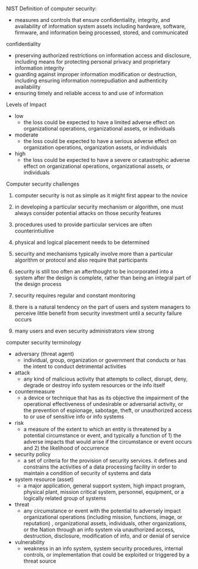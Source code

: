 
NIST Definition of computer security:
- measures and controls that ensure confidentiality, integrity, and availability of information system assets including hardware, software, firmware, and information being processed, stored, and communicated

confidentiality
- preserving authorized restrictions on information access and disclosure, including means for protecting personal privacy and proprietary information
integrity
- guarding against improper information modification or destruction, including ensuring information nonrepudiation and authenticity
availability
- ensuring timely and reliable access to and use of information

Levels of Impact
- low
	- the loss could be expected to have a limited adverse effect on organizational operations, organizational assets, or individuals
- moderate
	- the loss could be expected to have a serious adverse effect on organization operations, organization assets, or individuals
- high
	- the loss could be expected to have a severe or catastrophic adverse effect on organizational operations, organizational assets, or individuals

Computer security challenges
1. computer security is not as simple as it might first appear to the novice
2. in developing a particular security mechanism or algorithm, one must always consider potential attacks on those security features
3. procedures used to provide particular services are often counterintiuitive
4. physical and logical placement needs to be determined
5. security and mechanisms typically involve more than a particular algorithm or protocol and also require that participants

7. security is still too often an afterthought to be incorporated into a system after the design is complete, rather than being an integral part of the design process
8. security requires regular and constant monitoring
9. there is a natural tendency on the part of users and system managers to perceive little benefit from security investment until a security failure occurs
10. many users and even security administrators view strong

computer security terminology
- adversary (threat agent)
	- individual, group, organization or government that conducts or has the intent to conduct detrimental activities
- attack
	- any kind of malicious activity that attempts to collect, disrupt, deny, degrade or destroy info system resources or the info itself
- countermeasure
	- a device or technique that has as its objective the impairment of the operational effectiveness of undesirable or adversarial activity, or the prevention of espionage, sabotage, theft, or unauthorized access to or use of sensitive info or info systems
- risk
	- a measure of the extent to which an entity is threatened by a potential circumstance or event, and typically a function of 1) the adverse impacts that would arise if the circumstance or event occurs and 2) the likelihood of occurrence
- security policy
	- a set of criteria for the provision of security services. it defines and constrains the activities of a data processing facility in order to maintain a condition of security of systems and data
- system resource (asset)
	- a major application, general support system, high impact program, physical plant, mission critical system, personnel, equipment, or a logically related group of systems
- threat
	- any circumstance or event with the potential to adversely impact organizational operations (including mission, functions, image, or reputation) , organizational assets, individuals, other organizations, or the Nation through an info system via unauthorized access, destruction, disclosure, modification of info, and or denial of service
- vulnerability
	- weakness in an info system, system security procedures, internal controls, or implementation that could be exploited or triggered by a threat source



